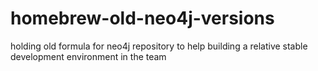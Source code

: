 # homebrew-old-neo4j-versions
holding old formula for neo4j repository to help building a relative stable development environment in the team  
